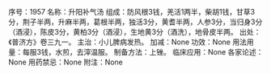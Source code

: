序号：1957
名称：升阳补气汤
组成：防风根3钱，羌活1两半，柴胡1钱，甘草3分，荆子半两，升麻半两，葛根半两，独活3分，黄耆半两，人参3分，当归身3分（酒浸），陈皮3分，黄柏3分（酒浸），生地黄3分（酒洗），地骨皮半两。
出处：《普济方》卷三九一。
主治：小儿脾病发热。
加减：None
功效：None
用法用量：每服3钱，水煎，去滓温服。
制备方法：上锉。
临床应用：None
各家论述：None
用药禁忌：None
附注：None
